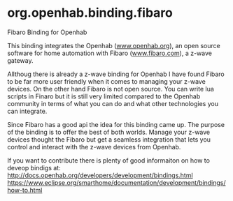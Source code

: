 # org.openhab.binding.fibaro
Fibaro Binding for Openhab

This binding integrates the Openhab (www.openhab.org), an open source software for home automation with Fibaro (www.fibaro.com), a z-wave gateway.

Allthoug there is already a z-wave binding for Openhab I have found Fibaro to be far more user friendly when it comes to managing your z-wave devices. On the other hand Fibaro is not open source. You can write lua scripts in Finaro but it is still very limited compared to the Openhab community in terms of what you can do and what other technologies you can integrate.

Since Fibaro has a good api the idea for this binding came up. The purpose of the binding is to offer the best of both worlds. Manage your z-wave devices thought the Fibaro but get a seamless integration that lets you control and interact with the z-wave devices from Openhab.

If you want to contribute there is plenty of good informaiton on how to deveop bindigs at:
http://docs.openhab.org/developers/development/bindings.html
https://www.eclipse.org/smarthome/documentation/development/bindings/how-to.html

